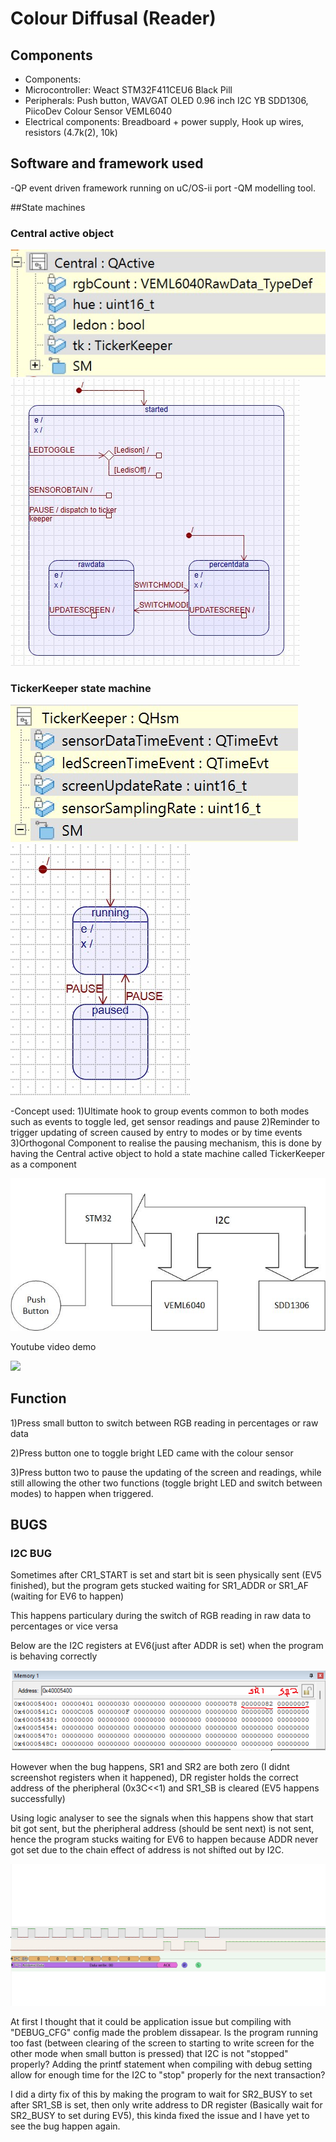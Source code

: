 # Colour Diffusal (Reader)
## Components
- Components:
- Microcontroller: Weact STM32F411CEU6 Black Pill
- Peripherals: Push button, WAVGAT OLED 0.96 inch I2C YB SDD1306, PiicoDev Colour Sensor VEML6040
- Electrical components: Breadboard + power supply, Hook up wires, resistors (4.7k(2), 10k)

## Software and framework used
-QP event driven framework running on uC/OS-ii port
-QM modelling tool.

##State machines
### Central active object
![plot](./Images/Object_Central.jpg) 
![plot](./Images/StateMachine_Central.jpg)

### TickerKeeper state machine
![plot](./Images/Object_TickerKeeper.jpg) 
![plot](./Images/StateMachine_TickerKeeper.jpg)



-Concept used:
 1)Ultimate hook to group events common to both modes such as events to toggle led, get sensor readings and pause 
 2)Reminder to trigger updating of screen caused by entry to modes or by time events
 3)Orthogonal Component to realise the pausing mechanism, this is done by having the Central active object to hold a state machine called TickerKeeper as a component

 

![plot](./Images/ColourDiffusalSystem.jpg)

Youtube video demo

[<img src="https://i.ytimg.com/vi/wuQkIFQZJ5Q/maxresdefault.jpg" width="50%">](https://www.youtube.com/watch?v=wuQkIFQZJ5Q "Colour Diffusal Demo")

## Function
1)Press small button to switch between RGB reading in percentages or raw data

2)Press button one to toggle bright LED came with the colour sensor

3)Press button two to pause the updating of the screen and readings, while still allowing the other two functions (toggle bright LED and switch between modes) to happen when triggered.

## BUGS
### I2C BUG
Sometimes after CR1_START is set and start bit is seen physically sent (EV5 finished), but the program gets stucked waiting for SR1_ADDR or SR1_AF (waiting for 
EV6 to happen)

This happens particulary during the switch of RGB reading in raw data to percentages or vice versa 

Below are the I2C registers at EV6(just after ADDR is set) when the program is behaving correctly

![plot](./Images/I2CRegCorrect.png)

However when the bug happens, SR1 and SR2 are both zero (I didnt screenshot registers when it happened), DR register holds the correct address of the pheripheral (0x3C<<1) and SR1_SB is cleared (EV5 happens successfully)

Using logic analyser to see the signals when this happens show that start bit got sent, but the pheripheral address (should be sent next) is not sent, hence the program stucks waiting for EV6 to happen because ADDR never got set due to the chain effect of address is not shifted out by I2C.

![plot](./Images/I2CAddressNotSending.jpg)

At first I thought that it could be application issue but compiling with "DEBUG_CFG" config made the problem dissapear. Is the program running too fast (between clearing of the screen to starting to write screen for the other mode when small button is pressed) that I2C is not "stopped" properly? Adding the printf statement when compiling with debug setting allow for enough time for the I2C to "stop" properly for the next transaction?

I did a dirty fix of this by making the program to wait for SR2_BUSY to set after SR1_SB is set, then only write address to DR register (Basically wait for SR2_BUSY to set during EV5), this kinda fixed the issue and I have yet to see the bug happen again.


 